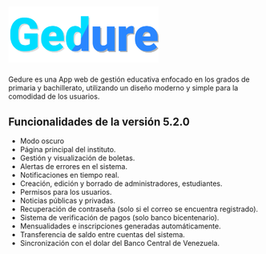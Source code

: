 # <img src='./frontend/src/img/gedure-logo-recto.svg' alt='Gedure Logo' width='300' />
Gedure es una App web de gestión educativa enfocado en los grados de primaria y bachillerato, utilizando un diseño moderno y simple para la comodidad de los usuarios.

## Funcionalidades de la versión 5.2.0
- Modo oscuro
- Página principal del instituto.
- Gestión y visualización de boletas.
- Alertas de errores en el sistema.
- Notificaciones en tiempo real.
- Creación, edición y borrado de administradores, estudiantes.
- Permisos para los usuarios.
- Noticias públicas y privadas.
- Recuperación de contraseña (solo si el correo se encuentra registrado).
- Sistema de verificación de pagos (solo banco bicentenario).
- Mensualidades e inscripciones generadas automáticamente.
- Transferencia de saldo entre cuentas del sistema.
- Sincronización con el dolar del Banco Central de Venezuela.